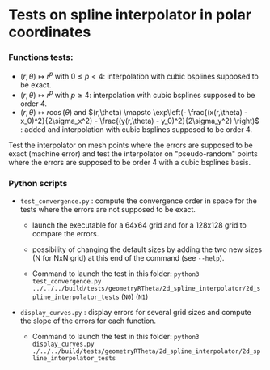 # Tests on spline interpolator in polar coordinates

### Functions tests: 

* $(r,\theta) \mapsto r^p$ with $0\leq p<4$: interpolation with cubic bsplines supposed to be exact.
* $(r,\theta) \mapsto r^p$ with $p \geq 4$: interpolation with cubic bsplines supposed to be order 4.
* $(r,\theta) \mapsto r \cos(\theta)$ and $(r,\theta) \mapsto \exp\left(- \frac{(x(r,\theta) - x_0)^2}{2\sigma_x^2} - \frac{(y(r,\theta) - y_0)^2}{2\sigma_y^2} \right)$ : added and interpolation with cubic bsplines supposed to be order 4.

Test the interpolator on mesh points where the errors are supposed to be exact (machine error) and test the interpolator on "pseudo-random" points where the errors are supposed to be order 4 with a cubic bsplines basis. 
    
### Python scripts
    
* `test_convergence.py` : compute the convergence order in space for the tests where the errors are not supposed to be exact. 
    * launch the executable for a 64x64 grid and for a 128x128 grid to compare the errors. 
    * possibility of changing the default sizes by adding the two new sizes (N for NxN grid) at this end of the command (see `--help`).

    * Command to launch the test in this folder: `python3 test_convergence.py ../../../build/tests/geometryRTheta/2d_spline_interpolator/2d_spline_interpolator_tests` (`N0`) (`N1`)
    
* `display_curves.py` : display errors for several grid sizes and compute the slope of the errors for each function.

    * Command to launch the test in this folder: `python3 display_curves.py ./../../build/tests/geometryRTheta/2d_spline_interpolator/2d_spline_interpolator_tests`

 
